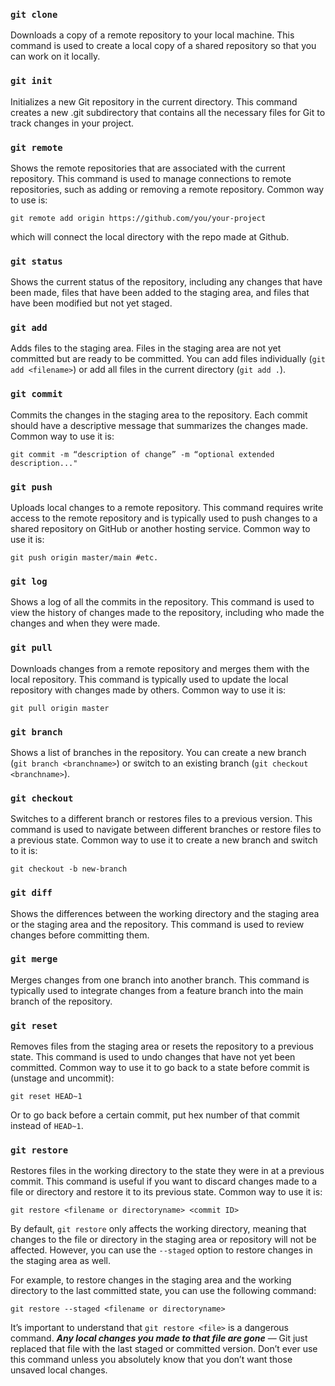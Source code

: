 ### `git clone` 

Downloads a copy of a remote repository to your local machine. This command is used to create a local copy of a shared repository so that you can work on it locally.

### `git init` 

Initializes a new Git repository in the current directory. This command creates a new .git subdirectory that contains all the necessary files for Git to track changes in your project.

### `git remote` 

Shows the remote repositories that are associated with the current repository. This command is used to manage connections to remote repositories, such as adding or removing a remote repository. Common way to use is:

```
git remote add origin https://github.com/you/your-project
```
which will connect the local directory with the repo made at Github.

### `git status` 

Shows the current status of the repository, including any changes that have been made, files that have been added to the staging area, and files that have been modified but not yet staged.

### `git add` 

Adds files to the staging area. Files in the staging area are not yet committed but are ready to be committed. You can add files individually (`git add <filename>`) or add all files in the current directory (`git add .`).

### `git commit` 

Commits the changes in the staging area to the repository. Each commit should have a descriptive message that summarizes the changes made. Common way to use it is:

```
git commit -m “description of change” -m “optional extended description..."
```

### `git push` 

Uploads local changes to a remote repository. This command requires write access to the remote repository and is typically used to push changes to a shared repository on GitHub or another hosting service. Common way to use it is:

```
git push origin master/main #etc.
```
### `git log` 

Shows a log of all the commits in the repository. This command is used to view the history of changes made to the repository, including who made the changes and when they were made.

### `git pull` 

Downloads changes from a remote repository and merges them with the local repository. This command is typically used to update the local repository with changes made by others. Common way to use it is:

```
git pull origin master
```

### `git branch` 

Shows a list of branches in the repository. You can create a new branch (`git branch <branchname>`) or switch to an existing branch (`git checkout <branchname>`).

### `git checkout`

Switches to a different branch or restores files to a previous version. This command is used to navigate between different branches or restore files to a previous state. Common way to use it to create a new branch and switch to it is:

```
git checkout -b new-branch
```

### `git diff`

Shows the differences between the working directory and the staging area or the staging area and the repository. This command is used to review changes before committing them.

### `git merge` 

Merges changes from one branch into another branch. This command is typically used to integrate changes from a feature branch into the main branch of the repository.

### ```git reset```

Removes files from the staging area or resets the repository to a previous state. This command is used to undo changes that have not yet been committed. Common way to use it to go back to a state before commit is (unstage and uncommit):

```
git reset HEAD~1 
```
Or to go back before a certain commit, put hex number of that commit instead of `HEAD~1`.

### ```git restore```

Restores files in the working directory to the state they were in at a previous commit. This command is useful if you want to discard changes made to a file or directory and restore it to its previous state. Common way to use it is:

```
git restore <filename or directoryname> <commit ID>
```

By default, `git restore` only affects the working directory, meaning that changes to the file or directory in the staging area or repository will not be affected. However, you can use the `--staged` option to restore changes in the staging area as well.

For example, to restore changes in the staging area and the working directory to the last committed state, you can use the following command:

```git restore --staged <filename or directoryname>```

It’s important to understand that `git restore <file>` is a dangerous command. ***Any local changes you made to that file are gone*** — Git just replaced that file with the last staged or committed version. Don’t ever use this command unless you absolutely know that you don’t want those unsaved local changes.







